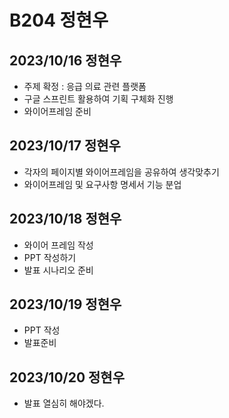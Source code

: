 # B204 정현우
## 2023/10/16 정현우
- 주제 확정 : 응급 의료 관련 플랫폼
- 구글 스프린트 활용하여 기획 구체화 진행
- 와이어프레임 준비

## 2023/10/17 정현우
- 각자의 페이지별 와이어프레임을 공유하여 생각맞추기
- 와이어프레임 및 요구사항 명세서 기능 분업

## 2023/10/18 정현우
- 와이어 프레임 작성
- PPT 작성하기
- 발표 시나리오 준비

## 2023/10/19 정현우
- PPT 작성
- 발표준비

## 2023/10/20 정현우
- 발표 열심히 해야겠다.